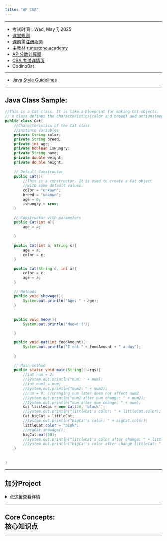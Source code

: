 ```yaml
---
title: "AP CSA"
---
```


---
  - 考试时间：Wed, May 7, 2025
  - [课堂规则](https://shishiapcs.github.io/CSA-Class-Rules/)
  - [课前需注册服务](https://shishiapcs.github.io/CSA-New-Semester/)
  - [主教材 runestone.academy](https://runestone.academy/)
  - [AP 分数计算器](https://examstrategist.com/ap-computer-science-a-score-calculator/)
  - [CSA 考试详情页](https://apstudents.collegeboard.org/courses/ap-computer-science-a)
  - [CodingBat](https://codingbat.com/java) 

---
  - [Java Style Guidelines](https://langintro.com/comsc075/java_style_guide.html)


---
## Java Class Sample:
```java
//This is a Cat class. It is like a blueprint for making Cat objects.
// A class defines the characteristics(color and breed) and actions(meowing) of the objects.
public class Cat{
    //Characteristics of the Cat class
    //instance variables 
    private String color;
    private String breed;
    private int age;
    private boolean isHungry;
    private String name;
    private double weight;
    private double height;
    
    // Default Constructor
    public Cat(){
        //This is a constructor. It is used to create a Cat object
        //with some default values.
        color = "unkown";
        breed = "unkown";
        age = 0;
        isHungry = true;
    }
    
    // Constructor with parameters
    public Cat(int a){
        age = a;
        
    }
    
    public Cat(int a, String c){
        age = a;
        color = c;
    }
    
    public Cat(String c, int a){
        color = c;
        age = a;
    }
    
    // Methods
    public void showAge(){
        System.out.println("Age: " + age);
    }
    
    
    public void meow(){
        System.out.println("Meow!!!");
        
    } 
    
    public void eat(int foodAmount){
        System.out.println("I eat " + foodAmount + " a day");
        
    }
    
    // Main method
    public static void main(String[] args){
        //int num = 2;
        //System.out.println("num: " + num);
        //int num2 = num;
        //System.out.println("num2: " + num2);
        //num = 9; //changing num later does not affect num2
        //System.out.println("num2 after num change: " + num2);
        //System.out.println("num after num change: " + num);
        Cat littleCat = new Cat(20, "black");
        //System.out.println("littleCat's color: " + littleCat.color);
        Cat bigCat = littleCat;
        //System.out.println("bigCat's color: " + bigCat.color);
        littleCat.color = "pink";
        //bigCat.showAge();
        bigCat.eat(50);
        //System.out.println("littleCat's color after change: " + littleCat.color);
        //System.out.println("bigCat's color after change littleCat: " + bigCat.color);
    }
    
    
}

```

---
## 加分Project
<details>
<summary>点这里查看详情</summary>
从AP Classroom 中选一个已经做过的 FRQ，写出可执行代码，在blueJay中成功运行，具体要求和评分标准如下：
---
### FRQ Coding Project Rubric / FRQ 编程项目评分标准

| **Grade** | **Guidelines** | **Criteria** |
|-----------|----------------|--------------|
| **A+** (9-10) | Exceptional work. Shows clear understanding and full mastery of the problem, and code is executed flawlessly. <br> **出色的作品。展现了对问题的深入理解和完整掌握，代码运行无误。** | - Code is **100% correct** for all test cases, including edge cases. <br> **代码对所有测试用例（包括边界情况）均完全正确。** <br> - Code is **well-structured, clean, and highly readable** with clear variable and method names. <br> **代码结构清晰，整洁，且具备高度可读性，变量和方法命名合理。** <br> - **Detailed comments** explaining purpose, logic, and major steps. <br> **提供详细注释，解释代码目的、逻辑和主要步骤。** <br> - **Creative enhancements** or extra features beyond the requirements (if any). <br> **增加了创新性改进或额外功能（如有）。** <br> - **No detectable AI patterns** (e.g., overly generic, verbose comments). <br> **无明显 AI 痕迹（如过于通用或冗长的注释）。** |
| **A** (8) | Excellent work. Code is accurate and runs without errors, with some minor style or completeness issues. <br> **优秀作品。代码正确，运行无误，只有些微样式或完整性问题。** | - Code produces **correct output for most test cases**, with minor issues in one or two edge cases. <br> **代码对大部分测试用例产生正确输出，少数边界情况可能有小问题。** <br> - **Good structure and readability** with mostly clear variable/method names. <br> **代码结构合理且可读性高，变量/方法命名清晰。** <br> - Includes **appropriate comments** that clarify the code. <br> **包含适当的注释，能够帮助理解代码。** <br> - **Efficiently coded** with minimal redundancy. <br> **代码高效，冗余最小化。** <br> - Little evidence of AI assistance. <br> **几乎没有 AI 协助的痕迹。** |
| **A-** (7) | Strong work, but may have minor flaws in logic or structure. Code generally runs well. <br> **表现良好，但在逻辑或结构上有小瑕疵。代码整体运行正常。** | - Code produces **mostly correct results**, with issues only in a few cases. <br> **代码在大部分情况下输出正确，少数情况可能有问题。** <br> - **Readable and organized structure**, though may have minor issues in clarity. <br> **代码结构清晰有序，但清晰度可能略有不足。** <br> - Includes **some comments**, but they may lack detail. <br> **包含一些注释，但细节不足。** <br> - Code is **mostly efficient**, with minor inefficiencies. <br> **代码基本高效，少量低效部分。** <br> - Minimal indicators of AI involvement. <br> **几乎没有 AI 参与的迹象。** |
| **B+** (6) | Good effort with noticeable flaws. Code runs, but may have errors or inefficiencies. <br> **有明显缺陷的良好尝试。代码可以运行，但可能有错误或低效部分。** | - Code produces **correct output for main cases**, but **fails on some edge cases**. <br> **代码在主要情况中输出正确，但在某些边界情况中失败。** <br> - Structure is mostly clear, but some parts are hard to follow. <br> **代码结构大部分清晰，但部分难以理解。** <br> - **Basic comments** are provided, but **lacking detail or clarity**. <br> **有基本注释，但缺乏细节或清晰性。** <br> - Some **inefficiencies or redundant code** present. <br> **存在部分低效或冗余代码。** <br> - Some signs of AI involvement may be noticeable. <br> **可能有明显的 AI 痕迹。** |
| **B** (5) | Satisfactory but needs improvement. Code has a mix of correct and incorrect results. <br> **基本合格，但需改进。代码结果有正确和错误混合。** | - Code produces **partially correct output**, but fails on a significant number of cases. <br> **代码输出部分正确，但在许多情况中失败。** <br> - Structure is **inconsistent or hard to follow**. <br> **结构不一致，难以理解。** <br> - Few comments, and they **don’t explain the logic well**. <br> **注释少，且不能很好地解释逻辑。** <br> - Several **redundancies or inefficient methods** are present. <br> **存在多处冗余或低效代码。** <br> - Noticeable AI-generated patterns in style, structure, or comments. <br> **在样式、结构或注释中有明显的 AI 痕迹。** |
| **B-** (4) | Acceptable, but with significant issues in execution, structure, or clarity. <br> **可接受，但在执行、结构或清晰度上有重大问题。** | - Code produces **partially correct output**, with **frequent errors** or failures. <br> **代码输出部分正确，但经常出错或失败。** <br> - **Messy or unclear structure**; difficult to read. <br> **结构混乱或不清晰，难以阅读。** <br> - **Lacks comments**, or comments are unhelpful. <br> **缺少注释，或注释无用。** <br> - Code shows **significant inefficiencies**. <br> **代码存在明显的低效部分。** <br> - Code appears **potentially AI-assisted** with unusual language or generic comments. <br> **代码可能有 AI 痕迹，例如语言不自然或使用通用注释。** |
| **C+** (3) | Limited success. Code runs but with minimal correctness, clarity, or efficiency. <br> **成功有限。代码运行，但正确性、清晰度或效率低。** | - Code produces **incorrect results for most cases**, with only minor correct output. <br> **代码在大多数情况下不正确，仅少量输出正确。** <br> - **Poor structure and readability**. <br> **结构和可读性差。** <br> - **Little to no comments** explaining the code. <br> **几乎没有解释代码的注释。** <br> - Code is **highly inefficient** and appears rushed. <br> **代码低效且草率。** <br> - Clear indications of AI-generated code (e.g., unnatural explanations or syntax). <br> **有明显的 AI 痕迹（例如不自然的解释或语法）。** |
| **C** (2) | Minimal success. Code compiles, but has many issues in logic and readability. <br> **成功极少。代码可以编译，但逻辑和可读性有很多问题。** | - Code **barely compiles** but fails in almost all cases. <br> **代码勉强编译，但几乎所有情况都失败。** <br> - Structure is **chaotic and unclear**. <br> **结构混乱且不清晰。** <br> - **No comments or explanations**. <br> **没有注释或解释。** <br> - **Severely inefficient or redundant** methods. <br> **存在极度低效或冗余的方法。** <br> - Highly probable AI patterns; further investigation warranted. <br> **明显的 AI 痕迹；需要进一步调查。** |
| **C-** (1) | Very limited or incomplete. Code is far from functional and poorly constructed. <br> **极其有限或不完整。代码几乎无法正常运行且结构糟糕。** | - Code **does not compile** or crashes immediately. <br> **代码无法编译或立即崩溃。** <br> - **Unreadable structure** and **no logic** in place. <br> **结构无法阅读，缺乏逻辑。** <br> - **No comments**. <br> **没有注释。** <br> - **Not executable or far from correct**. <br> **无法运行或远非正确。** <br> - Appears to be copied or heavily AI-generated without understanding. <br> **疑似复制或大量 AI 生成，没有理解。** |

---

**Ask for Reflection** / **提交时可能问你的问题**:  
     - Why did you choose this particular FRQ? / **为什么选择这个特定的 FRQ？**  
     - How did you approach solving the main problem? / **如何解决主要问题？**  
     - Describe one challenge you faced and how you overcame it. / **描述遇到的一个挑战及如何克服。**

</details>


---
## Core Concepts:<br>核心知识点

<div class="markmap-container">
<div class="markmap">
<script type="text/template">

# AP Computer Science A

## Unit 1 Primitive Types 2.5%-5% <br> 1. 原始类型 2.5%-5%
### 1.1 Why Programming? Why Java?<br>为什么编程？为什么是Java？
### 1.2 Variables and Data Types<br>变量和数据类型
### 1.3 Expressions and Assignment Statements<br>表达式和赋值语句
### 1.4 Compound Assignment Operators<br>复合赋值运算符
### 1.5 Casting and Ranges of Variables<br>类型转换和变量范围

## Unit 2 Using Objects 5%-7.5% <br> 2. 使用对象 5%-7.5%
### 2.1 Objects - Instances of Classes<br>对象 - 类的实例
### 2.2 Creating and Storing Objects (Instantiation)<br>创建和存储对象（实例化）
### 2.3 Calling a Void Method<br>调用无返回值的方法
### 2.4 Calling a Void Method with Parameters<br>带参数调用无返回值的方法
### 2.5 Calling a Non-void Method<br>调用有返回值的方法
### 2.6 String Objects, Concatenation, Literals, and More<br>字符串对象，串联，字面量等
### 2.7 String Methods<br>字符串方法
### 2.8 Wrapper Classes - Integer and Double<br>包装类 - 整数和双精度浮点值
### 2.9 Using the Math Class<br>使用Math类

## Unit 3 Boolean Expressions and if Statements 15%-17.5%<br>3. 布尔表达式和if语句 15%-17.5%
### 3.1 Boolean Expressions<br>布尔表达式
### 3.2 if Statements and Control Flow<br>if语句和控制流
### 3.3 if-else Statements<br>if-else语句
### 3.4 else if Statements<br>else if语句
### 3.5 Compound Boolean Expressions<br>复合布尔表达式
### 3.6 Equivalent Boolean Expressions<br>等价布尔表达式
### 3.7 Comparing Objects<br>比较对象

## Unit 4 Iteration 17.5%-22.5%<br>4. 迭代 17.5%-22.5%
### 4.1 while Loops<br>while循环
### 4.2 for Loops<br>for循环
### 4.3 Developing Algorithms Using Strings<br>使用字符串开发算法
### 4.4 Nested Iteration<br>嵌套迭代
### 4.5 Informal Code Analysis<br>非正式代码分析

## Unit 5 Writing classes 5%-7.5%<br>5. 编写类 5%-7.5%
### 5.1 Anatomy of a Class<br>类的构成
### 5.2 Constructors<br>构造器
### 5.3 Documentation with Comments<br>使用注释进行文档化
### 5.4 Accessor Methods<br>访问器方法
### 5.5 Mutator Methods<br>改变器方法
### 5.6 Writing Methods<br>编写方法
### 5.7 Static Variables and Methods<br>静态变量和方法
### 5.8 Scope and Access<br>范围和访问
### 5.9 this Keyword<br>this关键字
### 5.10 Ethical and Social Implications of Computing Systems<br>计算系统的伦理和社会影响

## Unit 6 Array 10%-15%<br>6. 数组 10%-15%
### 6.1 Array Creation and Access<br>创建和访问数组
### 6.2 Traversing Arrays<br>遍历数组
### 6.3 Enhanced for Loop for Arrays<br>增强的数组for循环
### 6.4 Developing Algorithms Using Arrays<br>使用数组开发算法

## Unit 7 ArrayList 2.5%-7.5%<br>7. 数组列表 2.5%-7.5%
### 7.1 Introduction to ArrayList<br>介绍ArrayList
### 7.2 ArrayList Methods<br>ArrayList方法
### 7.3 Traversing ArrayLists<br>遍历ArrayLists
### 7.4 Developing Algorithms Using ArrayLists<br>使用ArrayLists开发算法
### 7.5 Searching<br>搜索
### 7.6 Sorting<br>排序
### 7.7 Ethical Issues Around Data Collection<br>数据收集的伦理问题

## Unit 8 2d Array 7.5%-10%<br>8. 二维数组 7.5%-10%
### 8.1 2D Arrays<br>2D数组
### 8.2 Traversing 2D Arrays<br>遍历2D数组

## Unit 9 Inheritance 5%-10%<br>9. 继承 5%-10%
### 9.1 Creating Superclasses and Subclasses<br>创建超类和子类
### 9.2 Writing Constructors for Subclasses<br>为子类编写构造器
### 9.3 Overriding Methods<br>覆盖方法
### 9.4 super Keyword<br>super关键字
### 9.5 Creating References Using Inheritance Hierarchies<br>使用继承层次创建引用
### 9.6 Polymorphism<br>多态
### 9.7 Object Superclass<br>对象超类

## Unit 10 Recursion 5%-7.5%<br>10. 递归 5%-7.5%
### 10.1 Recursion<br>递归
### 10.2 Recursive Searching and Sorting<br>递归搜索和排序

</script>
</div>
</div>

---

